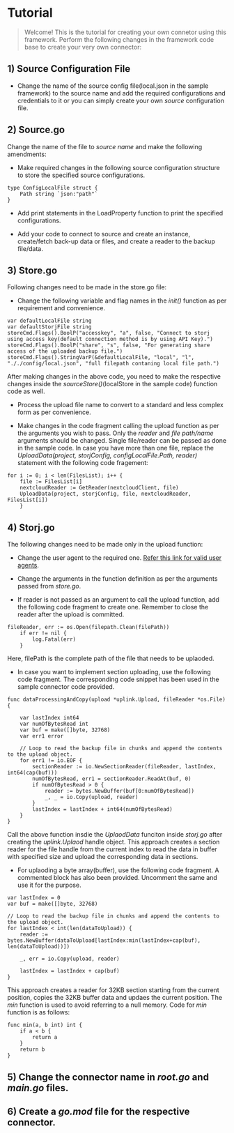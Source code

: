 # Tutorial

> Welcome! This is the tutorial for creating your own connetor using this framework. Perform the following changes in the framework code base to create your very own connector:

## 1) Source Configuration File

* Change the name of the source config file(local.json in the sample framework) to the source name and add the required configurations and credentials to it or you can simply create your own *source* configuration file.

## 2) Source.go

Change the name of the file to *source name* and make the following amendments:

* Make required changes in the following source configuration structure to store the specified source configurations.

```
type ConfigLocalFile struct {
	Path string `json:"path"`
}
```

* Add print statements in the Load<Source>Property function to print the specified configurations.

* Add your code to connect to source and create an instance, create/fetch back-up data or files, and create a reader to the backup file/data.

## 3) Store.go

Following changes need to be made in the store.go file:

* Change the following variable and flag names in the *init()* function as per requirement and convenience.

```
var defaultLocalFile string
var defaultStorjFile string
storeCmd.Flags().BoolP("accesskey", "a", false, "Connect to storj using access key(default connection method is by using API Key).")
storeCmd.Flags().BoolP("share", "s", false, "For generating share access of the uploaded backup file.")
storeCmd.Flags().StringVarP(&defaultLocalFile, "local", "l", "././config/local.json", "full filepath contaning local file path.")
```

After making changes in the above code, you need to make the respective changes inside the *sourceStore()*(localStore in the sample code) function code as well.

* Process the upload file name to convert to a standard and less complex form as per convenience.

* Make changes in the code fragment calling the upload function as per the arguments you wish to pass. Only the *reader* and *file path/name* arguments should be changed. Single file/reader can be passed as done in the sample code. In case you have more than one file, replace the *UploadData(project, storjConfig, configLocalFile.Path, reader)* statement with the following code fragement:

```
for i := 0; i < len(FilesList); i++ {
	file := FilesList[i]
	nextcloudReader := GetReader(nextcloudClient, file)
	UploadData(project, storjConfig, file, nextcloudReader, FilesList[i])
	}
```

## 4) Storj.go

The following changes need to be made only in the upload function:

* Change the user agent to the required one. [Refer this link for valid user agents](https://github.com/storj/storj/blob/23c556ae15c5cc4735746643751d0f44a96c3e5b/satellite/rewards/partners.go).

* Change the arguments in the function definition as per the arguments passed from *store.go*.

* If reader is not passed as an argument to call the upload function, add the following code fragment to create one. Remember to close the reader after the upload is committed.

```
fileReader, err := os.Open(filepath.Clean(filePath))
	if err != nil {
		log.Fatal(err)
	}
```
Here, filePath is the complete path of the file that needs to be uplaoded.

* In case you want to implement section uploading, use the following code fragment. The corresponding code snippet has been used in the sample connector code provided.

```
func dataProcessingAndCopy(upload *uplink.Upload, fileReader *os.File) {

	var lastIndex int64
	var numOfBytesRead int
	var buf = make([]byte, 32768)
	var err1 error

	// Loop to read the backup file in chunks and append the contents to the upload object.
	for err1 != io.EOF {
		sectionReader := io.NewSectionReader(fileReader, lastIndex, int64(cap(buf)))
		numOfBytesRead, err1 = sectionReader.ReadAt(buf, 0)
		if numOfBytesRead > 0 {
			reader := bytes.NewBuffer(buf[0:numOfBytesRead])
			_, _ = io.Copy(upload, reader)
		}
		lastIndex = lastIndex + int64(numOfBytesRead)
	}
}
```

Call the above function insdie the *UplaodData* funciton inside *storj.go* after creating the *uplink.Uplaod* handle object. This approach creates a section reader for the file handle from the current index to read the data in buffer with specified size and upload the corresponding data in sections.

* For uplaoding a byte array(buffer), use the following code fragment. A commented block has also been provided. Uncomment the same and use it for the purpose.

```
var lastIndex = 0
var buf = make([]byte, 32768)

// Loop to read the backup file in chunks and append the contents to the upload object.
for lastIndex < int(len(dataToUpload)) {
	reader := bytes.NewBuffer(dataToUpload[lastIndex:min(lastIndex+cap(buf), len(dataToUpload))])

	_, err = io.Copy(upload, reader)

	lastIndex = lastIndex + cap(buf)
}
```

This approach creates a reader for 32KB section starting from the current position, copies the 32KB buffer data and updaes the current position. The *min* function is used to avoid referring to a null memory. Code for *min* function is as follows:

```
func min(a, b int) int {
	if a < b {
		return a
	}
	return b
}
```

## 5) Change the connector name in *root.go* and *main.go* files.

## 6) Create a *go.mod* file for the respective connector.
